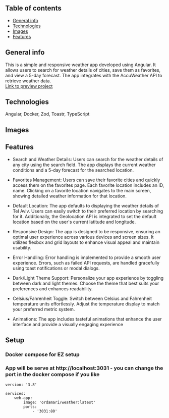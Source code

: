 ## Table of contents
* [General info](#general-info)
* [Technologies](#technologies)
* [Images](#images)
* [Features](#features)

## General info
This is a simple and responsive weather app developed using Angular. It allows users to search for weather details of cities, save them as favorites, and view a 5-day forecast. The app integrates with the AccuWeather API to retrieve weather data.<br/>
[Link to preview project](https://ordamari.github.io/Weather)
## Technologies
Angular, Docker, Zod, Toastr, TypeScript
## Images

## Features
* Search and Weather Details: Users can search for the weather details of any city using the search field. The app displays the current weather conditions and a 5-day forecast for the searched location.

* Favorites Management: Users can save their favorite cities and quickly access them on the favorites page. Each favorite location includes an ID, name. Clicking on a favorite location navigates to the main screen, showing detailed weather information for that location.

* Default Location: The app defaults to displaying the weather details of Tel Aviv. Users can easily switch to their preferred location by searching for it. Additionally, the Geolocation API is integrated to set the default location based on the user's current latitude and longitude.

* Responsive Design: The app is designed to be responsive, ensuring an optimal user experience across various devices and screen sizes. It utilizes flexbox and grid layouts to enhance visual appeal and maintain usability.

* Error Handling: Error handling is implemented to provide a smooth user experience. Errors, such as failed API requests, are handled gracefully using toast notifications or modal dialogs.

* Dark/Light Theme Support: Personalize your app experience by toggling between dark and light themes. Choose the theme that best suits your preferences and enhances readability.

* Celsius/Fahrenheit Toggle: Switch between Celsius and Fahrenheit temperature units effortlessly. Adjust the temperature display to match your preferred metric system.

* Animations: The app includes tasteful animations that enhance the user interface and provide a visually engaging experience

## Setup

### Docker compose for EZ setup
### App will be serve at http://localhost:3031 - you can change the port in the docker compose if you like 

```
version: '3.8'

services:
    web-app:
        image: 'ordamari/weather:latest'
        ports:
            - '3031:80'
```
